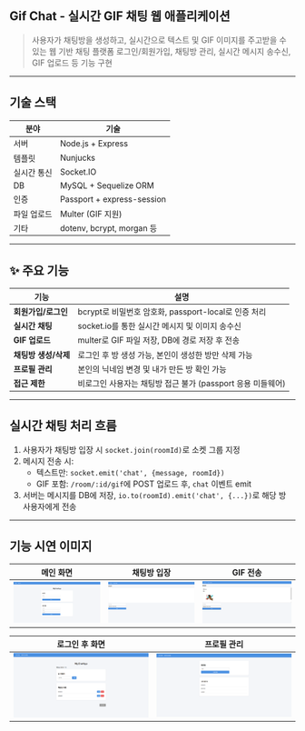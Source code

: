 ## Gif Chat - 실시간 GIF 채팅 웹 애플리케이션<br>
> 사용자가 채팅방을 생성하고, 실시간으로 텍스트 및 GIF 이미지를 주고받을 수 있는 웹 기반 채팅 플랫폼
> 로그인/회원가입, 채팅방 관리, 실시간 메시지 송수신, GIF 업로드 등 기능 구현

---

##  기술 스택

| 분야 | 기술 |
|------|------|
| 서버 | Node.js + Express |
| 템플릿 | Nunjucks |
| 실시간 통신 | Socket.IO |
| DB | MySQL + Sequelize ORM |
| 인증 | Passport + express-session |
| 파일 업로드 | Multer (GIF 지원) |
| 기타 | dotenv, bcrypt, morgan 등 |

---

## ✨ 주요 기능

| 기능 | 설명 |
|------|------|
|  **회원가입/로그인** | bcrypt로 비밀번호 암호화, passport-local로 인증 처리 |
|  **실시간 채팅** | socket.io를 통한 실시간 메시지 및 이미지 송수신 |
|  **GIF 업로드** | multer로 GIF 파일 저장, DB에 경로 저장 후 전송 |
|  **채팅방 생성/삭제** | 로그인 후 방 생성 가능, 본인이 생성한 방만 삭제 가능 |
|  **프로필 관리** | 본인의 닉네임 변경 및 내가 만든 방 확인 가능 |
|  **접근 제한** | 비로그인 사용자는 채팅방 접근 불가 (passport 응용 미들웨어) |

---

## 실시간 채팅 처리 흐름
1. 사용자가 채팅방 입장 시 `socket.join(roomId)`로 소켓 그룹 지정
2. 메시지 전송 시:
   - 텍스트만: `socket.emit('chat', {message, roomId})`
   - GIF 포함: `/room/:id/gif`에 POST 업로드 후, `chat` 이벤트 emit
3. 서버는 메시지를 DB에 저장, `io.to(roomId).emit('chat', {...})`로 해당 방 사용자에게 전송

---

## 기능 시연 이미지

| 메인 화면 | 채팅방 입장 | GIF 전송 |
|-----------|-------------|----------|
| <img src="./images/main.png" width="250"/> | <img src="./images/enter_room.png" width="250"/> | <img src="./images/send.png" width="250"/> |

| 로그인 후 화면 | 프로필 관리 |
|----------------|--------------|
| <img src="./images/afterlogin.png" width="250"/> | <img src="./images/profile.png" width="250"/> |
